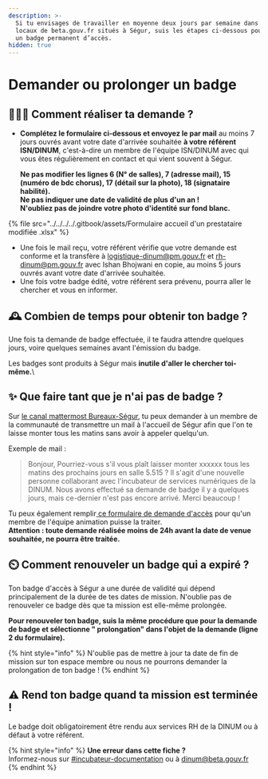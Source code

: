 ```yaml
---
description: >-
  Si tu envisages de travailler en moyenne deux jours par semaine dans les
  locaux de beta.gouv.fr situés à Ségur, suis les étapes ci-dessous pour obtenir
  un badge permanent d’accès.
hidden: true
---
```


# Demander ou prolonger un badge

## 🧑🏽‍💻 Comment réaliser ta demande ?

*   **Complétez le formulaire ci-dessous et envoyez le par mail** au moins 7 jours ouvrés avant votre date d'arrivée souhaitée **à votre référent ISN/DINUM**, c'est-à-dire un membre de l'équipe ISN/DINUM avec qui vous êtes régulièrement en contact et qui vient souvent à Ségur.&#x20;

    **Ne pas modifier les lignes 6 (N° de salles), 7 (adresse mail), 15 (numéro de bdc chorus), 17 (détail sur la photo), 18 (signataire habilité).**\
    **Ne pas indiquer une date de validité de plus d'un an !**\
    **N'oubliez pas de joindre votre photo d'identité sur fond blanc.**

{% file src="../../../../.gitbook/assets/Formulaire accueil d'un prestataire modifiée .xlsx" %}



* Une fois le mail reçu, votre référent vérifie que votre demande est conforme et la transfère à [logistique-dinum@pm.gouv.fr](mailto:logistique-dinum@pm.gouv.fr) et [rh-dinum@pm.gouv.fr](mailto:rh-dinum@pm.gouv.fr) avec Ishan Bhojwani en copie, au moins 5 jours ouvrés avant votre date d'arrivée souhaitée.
* Une fois votre badge édité, votre référent sera prévenu, pourra aller le chercher et vous en informer.

## 🕰️ Combien de temps pour obtenir ton badge ?

Une fois ta demande de badge effectuée, il te faudra attendre quelques jours, voire quelques semaines avant l'émission du badge.

Les badges sont produits à Ségur mais **inutile d'aller le chercher toi-même.**\


## ✨ Que faire tant que je n'ai pas de badge ?

Sur [le canal mattermost Bureaux-Ségur](https://mattermost.incubateur.net/betagouv/channels/bureaux-segur), tu peux demander à un membre de la communauté de transmettre un mail à l'accueil de Ségur afin que l'on te laisse monter tous les matins sans avoir à appeler quelqu'un.

Exemple de mail :

> Bonjour, Pourriez-vous s'il vous plaît laisser monter xxxxxx tous les matins des prochains jours en salle 5.515 ? Il s'agit d'une nouvelle personne collaborant avec l'incubateur de services numériques de la DINUM. Nous avons effectué sa demande de badge il y a quelques jours, mais ce-dernier n'est pas encore arrivé. Merci beaucoup !

Tu peux également remplir[ ce formulaire de demande d'accès](https://tally.so/r/w8AJjP) pour qu'un membre de l'équipe animation puisse la traiter.\
**Attention : toute demande réalisée moins de 24h avant la date de venue souhaitée, ne pourra être traitée.**

## ⏲️ Comment renouveler un badge qui a expiré ?

Ton badge d'accès à Ségur a une durée de validité qui dépend principalement de la durée de tes dates de mission. N'oublie pas de renouveler ce badge dès que ta mission est elle-même prolongée.

**Pour renouveler ton badge, suis la même procédure que pour la demande de badge et sélectionne " prolongation" dans l'objet de la demande (ligne 2 du formulaire).**

{% hint style="info" %}
N'oublie pas de mettre à jour ta date de fin de mission sur ton espace membre ou nous ne pourrons demander la prolongation de ton badge !
{% endhint %}

## ⚠️ Rend ton badge quand ta mission est terminée !

Le badge doit obligatoirement être rendu aux services RH de la DINUM ou à défaut à votre référent.

{% hint style="info" %}
**Une erreur dans cette fiche ?**\
Informez-nous sur [#incubateur-documentation](https://mattermost.incubateur.net/betagouv/channels/incubateur-documentation) ou à dinum@beta.gouv.fr
{% endhint %}
